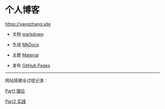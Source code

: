 # 个人博客

<https://yangzhang.site>

- 文档 [markdown](https://www.markdownguide.org/)

- 生成 [MkDocs](https://www.mkdocs.org) 
- 主题 [Material](https://github.com/squidfunk/mkdocs-material)
- 发布 [GitHub Pages](https://pages.github.com) 

-----

网站搭建全过程记录：

[Part1 理论](https://yangzhang.site/Blog/mkdocs/%E7%90%86%E8%AE%BA/)

[Part2 实践](https://yangzhang.site/Blog/mkdocs/%E5%AE%9E%E8%B7%B5/)
